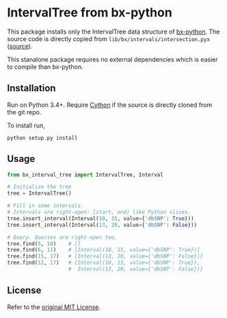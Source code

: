 # IntervalTree from bx-python

This package installs only the IntervalTree data structure of [bx-python].
The source code is directly copied from `lib/bx/intervals/intersection.pyx`
([source](https://github.com/bxlab/bx-python/blob/master/lib/bx/intervals/intersection.pyx)).

This stanalone package requires no external dependencies which is easier to
compile than bx-python.

[bx-python]: https://github.com/bxlab/bx-python


## Installation

Run on Python 3.4+. Require [Cython] if the source is directly cloned from the
git repo.

To install run,

```
python setup.py install
```

[Cython]: http://cython.org/


## Usage

```python
from bx_interval_tree import IntervalTree, Interval

# Initialize the tree
tree = IntervalTree()

# Fill in some intervals.
# Intervals are right-open: [start, end) like Python slices.
tree.insert_interval(Interval(10, 15, value={'dbSNP': True}))
tree.insert_interval(Interval(13, 20, value={'dbSNP': False}))

# Query. Queries are right-open too.
tree.find(5, 10)    # []
tree.find(6, 11)    # [Interval(10, 15, value={'dbSNP': True})]
tree.find(15, 17)   # [Interval(13, 20, value={'dbSNP': False})]
tree.find(12, 17)   # [Interval(10, 15, value={'dbSNP': True}),
                    #  Interval(13, 20, value={'dbSNP': False})]
```


## License

Refer to the [original MIT License](https://github.com/bxlab/bx-python/blob/master/LICENSE).
